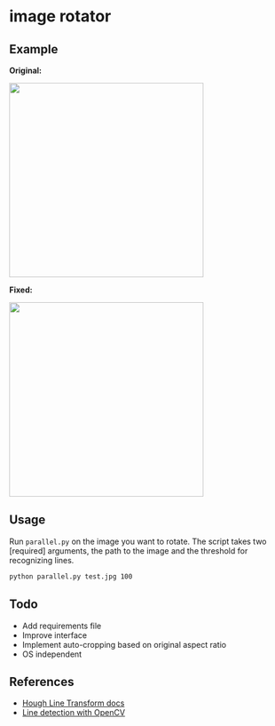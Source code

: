 # image rotator

## Example

**Original:**

<img src="https://raw.githubusercontent.com/ajay-gandhi/image-rotator/master/test.jpg" width="350" />

**Fixed:**

<img src="https://raw.githubusercontent.com/ajay-gandhi/image-rotator/master/output.jpg" width="350" />

## Usage

Run `parallel.py` on the image you want to rotate. The script takes two
[required] arguments, the path to the image and the threshold for recognizing
lines.

```bash
python parallel.py test.jpg 100
```

## Todo

* Add requirements file
* Improve interface
* Implement auto-cropping based on original aspect ratio
* OS independent

## References

* [Hough Line Transform docs](https://docs.opencv.org/2.4/doc/tutorials/imgproc/imgtrans/hough_lines/hough_lines.html)
* [Line detection with OpenCV](https://www.geeksforgeeks.org/line-detection-python-opencv-houghline-method/)
